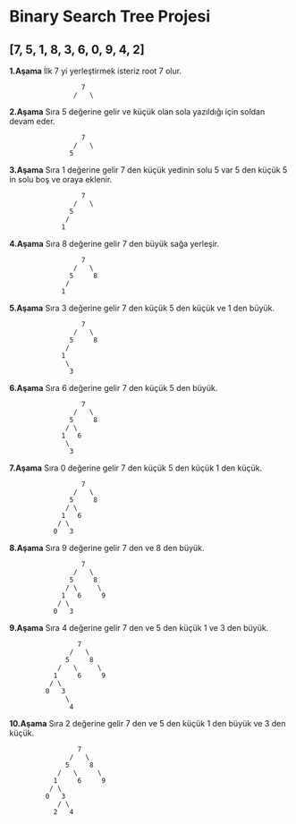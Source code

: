 # Binary Search Tree Projesi

## [7, 5, 1, 8, 3, 6, 0, 9, 4, 2]


**1.Aşama** İlk 7 yi yerleştirmek isteriz root 7 olur.

``` 
                  7
                /   \
```

**2.Aşama** Sıra 5 değerine gelir ve küçük olan sola yazıldığı için soldan devam eder.
```
                  7
                /   \
               5
```

**3.Aşama** Sıra 1 değerine gelir 7 den küçük yedinin solu 5 var 5 den küçük 5 in solu boş ve oraya eklenir.
```
                  7
                /   \
               5
              /
             1 
```

**4.Aşama** Sıra 8 değerine gelir 7 den büyük sağa yerleşir.
```
                  7
                /   \
               5     8
              /
             1 
```


**5.Aşama** Sıra 3 değerine gelir 7 den küçük 5 den küçük ve 1 den büyük.
```
                  7
                /   \
               5     8
              /
             1 
              \
               3
```

**6.Aşama** Sıra 6 değerine gelir 7 den küçük 5 den büyük.
```
                  7
                /   \
               5     8
              / \
             1   6
              \
               3
```

**7.Aşama** Sıra 0 değerine gelir 7 den küçük 5 den küçük 1 den küçük.
```
                  7
                /   \
               5     8
              / \
             1   6
            / \
           0   3
```

**8.Aşama** Sıra 9 değerine gelir 7 den ve 8 den büyük.
```
                  7
                /   \
               5     8
              / \     \
             1   6     9
            / \
           0   3
```

**9.Aşama** Sıra 4 değerine gelir 7 den ve 5 den küçük 1 ve 3 den büyük.
```
                 7
               /   \
              5     8
            /   \     \
           1     6     9
          / \
         0   3
              \
               4
```


**10.Aşama** Sıra 2 değerine gelir 7 den ve 5 den küçük 1 den büyük  ve 3 den küçük.
```
                 7
               /   \
              5     8
            /   \     \
           1     6     9
          / \
         0   3
            / \
           2   4
```
